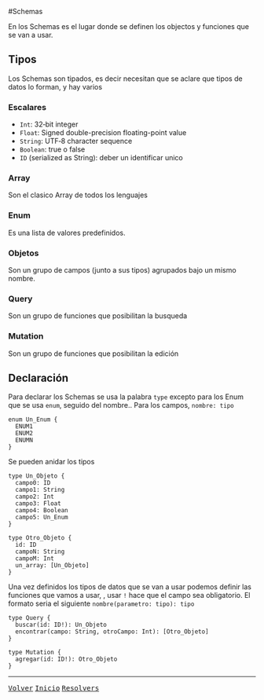 #Schemas

En los Schemas es el lugar donde se definen los objectos y funciones que se van a usar.

## Tipos

Los Schemas son tipados, es decir necesitan que se aclare que tipos de datos lo forman, y hay varios

### Escalares

* `Int`: 32‐bit integer
* `Float`: Signed double-precision floating-point value
* `String`: UTF‐8 character sequence
* `Boolean`: true o false
* `ID` (serialized as String): deber un identificar unico

### Array

Son el clasico Array de todos los lenguajes

### Enum

Es una lista de valores predefinidos.

### Objetos

Son un grupo de campos (junto a sus tipos) agrupados bajo un mismo nombre.

### Query

Son un grupo de funciones que posibilitan la busqueda

### Mutation

Son un grupo de funciones que posibilitan la edición

## Declaración

Para declarar los Schemas se usa la palabra `type` excepto para los Enum que se usa `enum`, seguido del nombre..
Para los campos, `nombre: tipo`

```
enum Un_Enum {
  ENUM1
  ENUM2
  ENUMN
}
```

Se pueden anidar los tipos

```
type Un_Objeto {
  campo0: ID
  campo1: String
  campo2: Int
  campo3: Float
  campo4: Boolean
  campo5: Un_Enum
}

type Otro_Objeto {
  id: ID
  campoN: String
  campoM: Int
  un_array: [Un_Objeto]
}
```

Una vez definidos los tipos de datos que se van a usar podemos definir las funciones que vamos a usar, , usar `!` hace que el campo sea obligatorio.
El formato seria el siguiente `nombre(parametro: tipo): tipo`

```
type Query {
  buscar(id: ID!): Un_Objeto
  encontrar(campo: String, otroCampo: Int): [Otro_Objeto]
}
```
```
type Mutation {
  agregar(id: ID!): Otro_Objeto
}
```

- - - -
[<kbd>Volver</kbd>](https://github.com/gastonpereyra/Apuntes_GraphQL/blob/master/Contenido/server_schemas.md)
[<kbd>Inicio</kbd>](https://github.com/gastonpereyra/Apuntes_GraphQL/blob/master/README.md)
[<kbd>Resolvers</kbd>](https://github.com/gastonpereyra/Apuntes_GraphQL/blob/master/contenido/resolvers.md)

